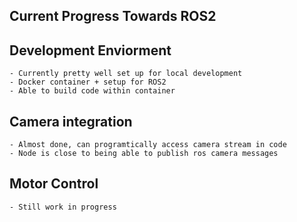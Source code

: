## **Current Progress Towards ROS2**

## Development Enviorment
    - Currently pretty well set up for local development
    - Docker container + setup for ROS2
    - Able to build code within container


## Camera integration
    - Almost done, can programtically access camera stream in code
    - Node is close to being able to publish ros camera messages

## Motor Control
    - Still work in progress